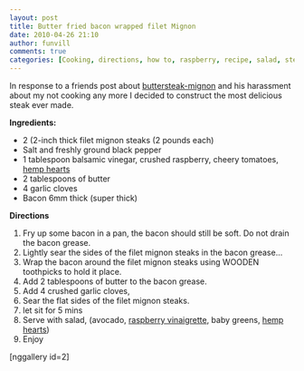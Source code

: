```yaml
---
layout: post
title: Butter fried bacon wrapped filet Mignon
date: 2010-04-26 21:10
author: funvill
comments: true
categories: [Cooking, directions, how to, raspberry, recipe, salad, steak, Uncategorized]
---
```

In response to a friends post about <a href="http://www.criticaloddness.com/blog/buttersteak-mignon/">buttersteak-mignon</a> and his harassment about my not cooking any more I decided to construct the most delicious steak ever made.

<strong>Ingredients:</strong>
<ul>
	<li>2 (2-inch thick filet mignon steaks (2 pounds each)</li>
	<li>Salt and freshly ground black pepper</li>
	<li>1 tablespoon balsamic vinegar, crushed raspberry, cheery tomatoes, <a href="http://www.healing-source.com/about_HempHearts_b.htm">hemp hearts</a></li>
	<li>2 tablespoons of butter</li>
	<li>4 garlic cloves</li>
	<li>Bacon 6mm thick (super thick)</li>
</ul>
<strong>Directions </strong>
<ol>
	<li>Fry up some bacon in a pan, the bacon should still be soft. Do not drain the bacon grease.</li>
	<li>Lightly sear the sides of the filet mignon steaks in the bacon grease...</li>
	<li>Wrap the bacon around the filet mignon steaks using WOODEN toothpicks to hold it place.</li>
	<li>Add 2 tablespoons of butter to the bacon grease.</li>
	<li>Add 4 crushed garlic cloves,</li>
	<li>Sear the flat sides of the filet mignon steaks.</li>
	<li>let sit for 5 mins</li>
	<li>Serve with salad, (avocado, <a href="http://www.cooks.com/rec/view/0,1915,149162-245201,00.html">raspberry vinaigrette</a>, baby greens, <a href="http://www.healing-source.com/about_HempHearts_b.htm">hemp hearts</a>)</li>
	<li>Enjoy</li>
</ol>
[nggallery id=2]
